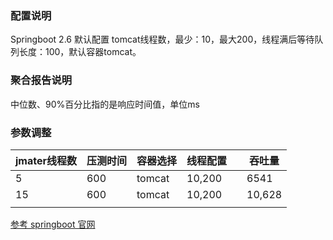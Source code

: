### 配置说明
Springboot 2.6 默认配置
tomcat线程数，最少：10，最大200，线程满后等待队列长度：100，默认容器tomcat。

### 聚合报告说明
中位数、90%百分比指的是响应时间值，单位ms

### 参数调整
|  jmater线程数    |   压测时间   |   容器选择   |   线程配置   |      |   吞吐量   |
| ---- | ---- | ---- | ---- | ---- | ---- |
|   5   |   600   |   tomcat   |  10,200    |      |   6541   |
|   15   |   600   |   tomcat   |   10,200   |      |  10,628    |
|      |      |      |      |      |      |


[参考 springboot 官网](https://docs.spring.io/spring-boot/docs/current/reference/html/application-properties.html#application-properties.server)